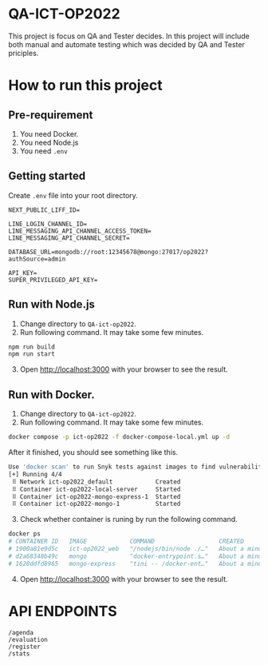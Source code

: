 # QA-ICT-OP2022

This project is focus on QA and Tester decides. In this project will include both manual and automate testing which was decided by QA and Tester priciples.

# How to run this project

## Pre-requirement

1. You need Docker.
2. You need Node.js
3. You need `.env`

## Getting started

Create `.env` file into your root directory.

```
NEXT_PUBLIC_LIFF_ID=

LINE_LOGIN_CHANNEL_ID=
LINE_MESSAGING_API_CHANNEL_ACCESS_TOKEN=
LINE_MESSAGING_API_CHANNEL_SECRET=

DATABASE_URL=mongodb://root:12345678@mongo:27017/op2022?authSource=admin

API_KEY=
SUPER_PRIVILEGED_API_KEY=
```

## Run with Node.js

1. Change directory to `QA-ict-op2022`.
2. Run following command. It may take some few minutes.

```sh
npm run build
npm run start
```
3. Open [http://localhost:3000](http://localhost:3000) with your browser to see the result.

## Run with Docker.

1. Change directory to `QA-ict-op2022`.
2. Run following command. It may take some few minutes.

```sh
docker compose -p ict-op2022 -f docker-compose-local.yml up -d
```
After it finished, you should see something like this.
```sh
Use 'docker scan' to run Snyk tests against images to find vulnerabilities and learn how to fix them
[+] Running 4/4
 ⠿ Network ict-op2022_default            Created                                                                                                      0.2s
 ⠿ Container ict-op2022-local-server     Started                                                                                                      3.1s
 ⠿ Container ict-op2022-mongo-express-1  Started                                                                                                      3.5s
 ⠿ Container ict-op2022-mongo-1          Started   
```

3. Check whether container is runing by run the following command.

```sh
docker ps
# CONTAINER ID   IMAGE            COMMAND                  CREATED              STATUS              PORTS                      NAMES
# 1900a81e9d5c   ict-op2022_web   "/nodejs/bin/node ./…"   About a minute ago   Up About a minute   0.0.0.0:3000->3000/tcp     ict-op2022-local-server
# d2a68348b49c   mongo            "docker-entrypoint.s…"   About a minute ago   Up About a minute   0.0.0.0:27017->27017/tcp   ict-op2022-mongo-1
# 1620ddfd8965   mongo-express    "tini -- /docker-ent…"   About a minute ago   Up About a minute   0.0.0.0:8081->8081/tcp     ict-op2022-mongo-express-1

```

4. Open [http://localhost:3000](http://localhost:3000) with your browser to see the result.

# API ENDPOINTS

`/agenda`  
`/evaluation`  
`/register`  
`/stats`

